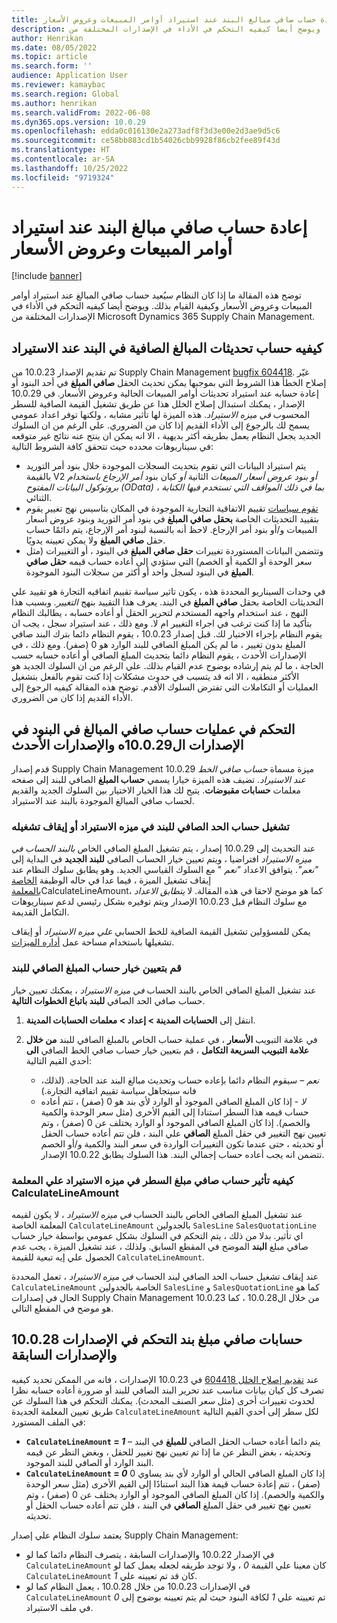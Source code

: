 ```yaml
---
title: إعادة حساب صافي مبالغ البند عند استيراد أوامر المبيعات وعروض الأسعار
description: توضح هذه المقالة ما إذا كان النظام سيُعيد حساب صافي المبالغ عند استيراد أوامر المبيعات وعروض الأسعار وكيفية القيام بذلك. ويوضح أيضا كيفيه التحكم في الأداء في الإصدارات المختلفة من Microsoft Dynamics 365 Supply Chain Management.
author: Henrikan
ms.date: 08/05/2022
ms.topic: article
ms.search.form: ''
audience: Application User
ms.reviewer: kamaybac
ms.search.region: Global
ms.author: henrikan
ms.search.validFrom: 2022-06-08
ms.dyn365.ops.version: 10.0.29
ms.openlocfilehash: edda0c016130e2a273adf8f3d3e00e2d3ae9d5c6
ms.sourcegitcommit: ce58bb883cd1b54026cbb9928f86cb2fee89f43d
ms.translationtype: HT
ms.contentlocale: ar-SA
ms.lasthandoff: 10/25/2022
ms.locfileid: "9719324"
---
```

# <a name="recalculate-line-net-amounts-when-importing-sales-orders-and-quotations"></a>إعادة حساب صافي مبالغ البند عند استيراد أوامر المبيعات وعروض الأسعار

[!include [banner](../includes/banner.md)]

توضح هذه المقالة ما إذا كان النظام سيُعيد حساب صافي المبالغ عند استيراد أوامر المبيعات وعروض الأسعار وكيفية القيام بذلك. ويوضح أيضا كيفيه التحكم في الأداء في الإصدارات المختلفة من Microsoft Dynamics 365 Supply Chain Management.

## <a name="how-updates-to-net-line-amounts-are-calculated-on-import"></a>كيفيه حساب تحديثات المبالغ الصافية في البند عند الاستيراد

تم تقديم الإصدار 10.0.23 من Supply Chain Management [bugfix 604418](https://fix.lcs.dynamics.com/issue/results/?q=604418). غيّر إصلاح الخطأ هذا الشروط التي بموجبها يمكن تحديث الحقل **صافي المبلغ** في أحد البنود أو إعادة حسابه عند استيراد تحديثات أوامر المبيعات الحالية وعروض الأسعار. في 10.0.29 الإصدار ، يمكنك استبدال إصلاح الخلل هذا عن طريق تشغيل القيمة الصافية للسطر المحسوب *في ميزه الاستيراد*. هذه الميزة لها تأثير مشابه ، ولكنها توفر اعداد عمومي يسمح لك بالرجوع إلى الأداء القديم إذا كان من الضروري. علي الرغم من ان السلوك الجديد يجعل النظام يعمل بطريقه أكثر بديهية ، الا انه يمكن ان ينتج عنه نتائج غير متوقعه في سيناريوهات محدده حيث تتحقق كافة الشروط التالية:

- يتم استيراد البيانات التي تقوم بتحديث السجلات الموجودة خلال بنود أمر التوريد بالقيمة V2 *أو بنود عروض أسعار المبيعات* الثانية *أو* كيان بنود *أمر الإرجاع باستخدام بروتوكول البيانات المفتوح (OData) ، بما في ذلك المواقف التي تستخدم فيها الكتابة* الثنائي.
- [تقوم سياسات](/dynamicsax-2012/appuser-itpro/trade-agreement-evaluation-policies-white-paper) تقييم الاتفاقية التجارية الموجودة في المكان بتاسيس نهج تغيير يقوم بتقييد التحديثات الخاصة **بحقل صافي المبلغ** في بنود أمر التوريد وبنود عروض أسعار المبيعات و/أو بنود أمر الإرجاع. لاحظ أنه بالنسبة لبنود أمر الإرجاع، يتم دائمًا حساب حقل **صافي المبلغ** ولا يمكن تعيينه يدويًا.
- وتتضمن البيانات المستوردة تغييرات **حقل صافي المبلغ** في البنود ، أو التغييرات (مثل سعر الوحدة أو الكمية أو الخصم) التي ستؤدي إلى أعاده حساب قيمه **حقل صافي المبلغ** في البنود لسجل واحد أو أكثر من سجلات البنود الموجودة.

في وحدات السيناريو المحددة هذه ، يكون تاثير سياسة تقييم اتفاقيه التجارة هو تقييد علي التحديثات الخاصة بحقل **صافي المبلغ** في البند. يعرف هذا التقييد بنهج *التغيير*. وبسبب هذا النهج ، عند استخدام واجهه المستخدم لتحرير الحقل أو أعاده حسابه ، يطالبك النظام بتأكيد ما إذا كنت ترغب في اجراء التغيير ام لا. ومع ذلك ، عند استيراد سجل ، يجب ان يقوم النظام بإجراء الاختيار لك. قبل إصدار 10.0.23 ، يقوم النظام دائما بترك البند صافي المبلغ بدون تغيير ، ما لم يكن المبلغ الصافي للبند الوارد هو 0 (صفر). ومع ذلك ، في الإصدارات الأحدث ، يقوم النظام دائما بتحديث المبلغ الصافي أو أعاده حسابه حسب الحاجة ، ما لم يتم إرشاده بوضوح عدم القيام بذلك. علي الرغم من ان السلوك الجديد هو الأكثر منطقيه ، الا انه قد يتسبب في حدوث مشكلات إذا كنت تقوم بالفعل بتشغيل العمليات أو التكاملات التي تفترض السلوك الأقدم. توضح هذه المقالة كيفيه الرجوع إلى الأداء القديم إذا كان من الضروري.

## <a name="control-calculations-of-line-net-amounts-in-versions-10029-and-later"></a>التحكم في عمليات حساب صافي المبالغ في البنود في الإصدارات ال10.0.29ه والإصدارات الأحدث

قدم إصدار Supply Chain Management 10.0.29 ميزة مسماة *حساب صافي الخط عند الاستيراد*. تضيف هذه الميزة خيارا يسمي **حساب المبلغ** الصافي للبند إلى صفحه معلمات **حسابات مقبوضات**. يتيح لك هذا الخيار الاختيار بين السلوك الجديد والقديم لحساب صافي المبالغ الموجودة بالبند عند الاستيراد.

### <a name="turn-the-calculate-line-net-amount-on-import-feature-on-or-off"></a>تشغيل حساب الحد الصافي للبند في ميزه الاستيراد أو إيقاف تشغيله

عند التحديث إلى 10.0.29 إصدار ، يتم تشغيل المبلغ الصافي الخاص *بالبند الحساب في ميزه الاستيراد* افتراضيا ، ويتم تعيين خيار الحساب الصافي **للبند الجديد** في البداية إلى *"نعم"*. يتوافق الاعداد *"نعم* " مع السلوك القياسي الجديد. وهو يطابق سلوك النظام عند إيقاف تشغيل الميزة ، فيما عدا في حاله الوظيفة [الخاصة بالمعلمة](#CalculateLineAmount)CalculateLineAmount، كما هو موضح لاحقا في هذه المقالة. لا *يتطابق الاعداد* مع سلوك النظام قبل 10.0.23 الإصدار ويتم توفيره بشكل رئيسي لدعم سيناريوهات التكامل القديمة.

يمكن للمسؤولين تشغيل القيمة الصافية للخط الحسابي *علي ميزه الاستيراد* أو إيقاف تشغيلها باستخدام مساحة عمل [أداره الميزات](../../fin-ops-core/fin-ops/get-started/feature-management/feature-management-overview.md).

### <a name="set-the-calculate-line-net-amount-option"></a>قم بتعيين خيار حساب المبلغ الصافي للبند

عند تشغيل المبلغ الصافي الخاص بالبند الحساب *في ميزه الاستيراد* ، يمكنك تعيين خيار حساب صافي الحد الصافي **للبند باتباع الخطوات التالية**.

1. انتقل إلى **الحسابات المدينة \> إعداد \> معلمات الحسابات المدينة**.
1. في علامة التبويب **الأسعار** ، في عملية حساب الخاص بالمبلغ الصافي للبند **من خلال علامة التبويب السريعة التكامل** ، قم بتعيين خيار حساب صافي الخط الصافي **الى** أحدي القيم التالية:

    - *نعم* – سيقوم النظام دائما بإعاده حساب وتحديث مبالغ البند عند الحاجة. (لذلك، فانه سيتجاهل سياسة تقييم اتفاقيه التجارة.)
    - *لا* - إذا كان المبلغ الصافي الموجود أو الوارد لأي بند هو 0 (صفر) ، تتم أعاده حساب قيمه هذا السطر استنادا إلى القيم الأخرى (مثل سعر الوحدة والكمية والخصم). إذا كان المبلغ الصافي الموجود أو الوارد يختلف عن 0 (صفر) ، وتم تعيين نهج التغيير في حقل المبلغ **الصافي** علي البند ، فلن تتم أعاده حساب الحقل أو تحديثه ، حتى عندما تكون التغييرات الواردة في سعر البند والكمية و/أو الخصم تتضمن انه يجب أعاده حساب إجمالي البند. هذا السلوك يطابق 10.0.22 الإصدار.

### <a name="how-the-calculate-line-net-amount-on-import-feature-affects-the-calculatelineamount-parameter"></a><a name="CalculateLineAmount"></a>كيفيه تأثير حساب صافي مبلغ السطر في ميزه الاستيراد علي المعلمة CalculateLineAmount

عند تشغيل المبلغ الصافي الخاص بالبند الحساب *في ميزه الاستيراد* ، لا يكون لقيمه المعلمة الخاصة `CalculateLineAmount` بالجدولين `SalesLine` `SalesQuotationLine` اي تأثير. بدلا من ذلك ، يتم التحكم في السلوك بشكل عمومي بواسطة خيار حساب صافي مبلغ **البند** الموضح في المقطع السابق. ولذلك ، عند تشغيل الميزة ، يجب عدم الحصول علي إيه تبعية للقيمة `CalculateLineAmount`.

عند إيقاف تشغيل حساب الحد الصافي لبند الحساب *في ميزه الاستيراد* ، تعمل المحددة `CalculateLineAmount` الخاصة بالجدولين `SalesLine` و `SalesQuotationLine` كما هو الحال في إصدارات Supply Chain Management 10.0.23 من خلال ال10.0.28 ، كما هو موضح في المقطع التالي.

## <a name="control-line-net-amount-calculations-in-versions-10028-and-earlier"></a>حسابات صافي مبلغ بند التحكم في الإصدارات 10.0.28 والإصدارات السابقة

عند [تقديم إصلاح الخلل 604418](https://fix.lcs.dynamics.com/issue/results/?q=604418) في 10.0.23 الإصدارات ، فانه من الممكن تحديد كيفيه تصرف كل كيان بيانات مناسب عند تحرير البند الصافي للبند أو ضرورة أعاده حسابه نظرا لحدوث تغييرات أخرى (مثل سعر الصنف المحدث). يمكنك التحكم في هذا السلوك عن طريق تعيين المعلمة الجديدة `CalculateLineAmount` لكل سطر إلى أحدي القيم التالية في الملف المستورد:

- **`CalculateLineAmount` = *1*** – يتم دائما أعاده حساب الحقل الصافي **للمبلغ** في البند وتحديثه ، بغض النظر عن ما إذا تم تعيين نهج تغيير للحقل ، وبغض النظر عن قيمه البند الوارد أو الصافي للبند الموجود.
- **`CalculateLineAmount` = *0*** إذا كان المبلغ الصافي الحالي أو الوارد لأي بند يساوي 0 (صفر) ، تتم إعادة حساب قيمة هذا البند استنادًا إلى القيم الأخرى (مثل سعر الوحدة والكمية والخصم). إذا كان المبلغ الصافي الموجود أو الوارد يختلف عن 0 (صفر) ، وتم تعيين نهج تغيير في حقل المبلغ **الصافي** في البند ، فلن تتم أعاده حساب الحقل أو تحديثه.  

يعتمد سلوك النظام علي إصدار Supply Chain Management:

- في الإصدار 10.0.22 والإصدارات السابقة ، يتصرف النظام دائما كما لو `CalculateLineAmount` كان معينا علي القيمة *0* ، ولا توجد طريقه لجعله يعمل كما لو `CalculateLineAmount` كان قد تم تعيينه علي *1*.
- في الإصدارات 10.0.23 من خلال 10.0.28 ، يعمل النظام كما لو `CalculateLineAmount` تم تعيينه علي *1* لكافة البنود حيث لم يتم تعيينه بوضوح إلى *0* في ملف الاستيراد.
